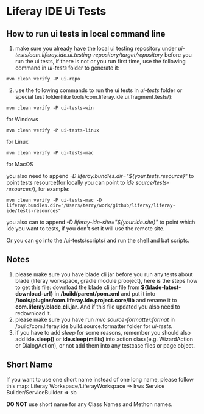 # Liferay IDE Ui Tests

## How to run ui tests in local command line
1. make sure you already have the local ui testing repository under *ui-tests/com.liferay.ide.ui.testing-repository/target/repository* before you run the ui tests, if there is not or you run first time, use the following command in *ui-tests* folder to generate it:

```
mvn clean verify -P ui-repo
```

2. use the following commands to run the ui tests in *ui-tests* folder or special test folder(like tools/com.liferay.ide.ui.fragment.tests/):

```
mvn clean verify -P ui-tests-win
```
for Windows

```
mvn clean verify -P ui-tests-linux
```
for Linux

```
mvn clean verify -P ui-tests-mac
```
for MacOS

you also need to append  *-D liferay.bundles.dir="${your.tests.resource}"* to point tests resource(for locally you can point to *ide source/tests-resources/*), for example:
```
mvn clean verify -P ui-tests-mac -D liferay.bundles.dir="/Users/terry/work/github/liferay/liferay-ide/tests-resources"
```

you also can to append *-D liferay-ide-site="${your.ide.site}"* to point which ide you want to tests, if you don't set it will use the remote site.

Or you can go into the /ui-tests/scripts/ and run the shell and bat scripts.

## Notes
1. please make sure you have blade cli jar before you run any tests about blade (liferay workspace, gradle module prooject), here is the steps how to get this file:
download the blade cli jar file from **${blade-latest-download-url}** in **/build/parent/pom.xml** and put it into **/tools/plugins/com.liferay.ide.project.core/lib** and rename it to **com.liferay.blade.cli.jar**.
And if this file updated you also need to redownload it.
2. please make sure you have run *mvc source-formatter:format* in /build/com.liferay.ide.build.source.formatter folder for *ui-tests*.
3. if you have to add *sleep* for some reasons, remember you should also add **ide.sleep()** or **ide.sleep(millis)** into action class(e.g. WizardAction or DialogAction), or not add them into any testcase files or page object.

## Short Name
If you want to use one short name instead of one long name, please follow this map:
Liferay Workspace/LiferayWorkspace => lrws
Service Builder/ServiceBuilder => sb

**DO NOT** use short name for any Class Names and Methon names.